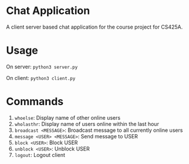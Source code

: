 # Chat Application
A  client server based chat application for the course project for CS425A.

# Usage
On server:
```python3 server.py```

On client:
```python3 client.py```

# Commands
1. `whoelse`: Display name of other online users
2. `wholasthr`: Display name of users online within the last hour
3. `broadcast <MESSAGE>`: Broadcast message to all currently online users
4. `message <USER> <MESSAGE>`: Send message to USER
5. `block <USER>`: Block USER
6. `unblock <USER>`: Unblock USER
7. `logout`: Logout client
